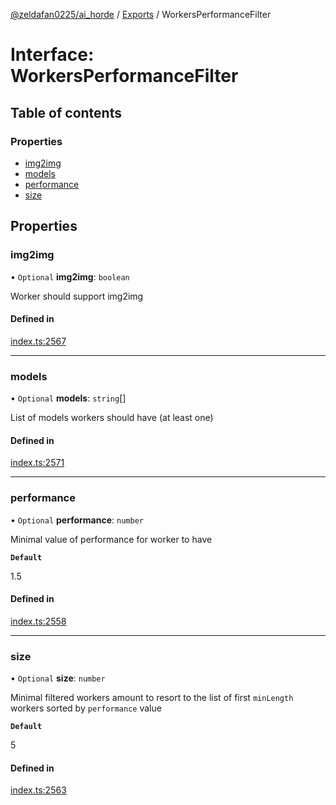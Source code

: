 [@zeldafan0225/ai_horde](../README.md) / [Exports](../modules.md) / WorkersPerformanceFilter

# Interface: WorkersPerformanceFilter

## Table of contents

### Properties

- [img2img](WorkersPerformanceFilter.md#img2img)
- [models](WorkersPerformanceFilter.md#models)
- [performance](WorkersPerformanceFilter.md#performance)
- [size](WorkersPerformanceFilter.md#size)

## Properties

### img2img

• `Optional` **img2img**: `boolean`

Worker should support img2img

#### Defined in

[index.ts:2567](https://github.com/ZeldaFan0225/ai_horde/blob/f6fd59f/index.ts#L2567)

___

### models

• `Optional` **models**: `string`[]

List of models workers should have (at least one)

#### Defined in

[index.ts:2571](https://github.com/ZeldaFan0225/ai_horde/blob/f6fd59f/index.ts#L2571)

___

### performance

• `Optional` **performance**: `number`

Minimal value of performance for worker to have

**`Default`**

1.5

#### Defined in

[index.ts:2558](https://github.com/ZeldaFan0225/ai_horde/blob/f6fd59f/index.ts#L2558)

___

### size

• `Optional` **size**: `number`

Minimal filtered workers amount to resort to the list of first `minLength` workers sorted by `performance` value

**`Default`**

5

#### Defined in

[index.ts:2563](https://github.com/ZeldaFan0225/ai_horde/blob/f6fd59f/index.ts#L2563)
